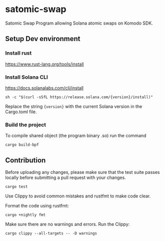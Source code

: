 # satomic-swap
Satomic Swap Program allowing Solana atomic swaps on Komodo SDK.

## Setup Dev environment
### Install rust
https://www.rust-lang.org/tools/install

### Install Solana CLI
https://docs.solanalabs.com/cli/install
```
sh -c "$(curl -sSfL https://release.solana.com/{version}/install)"
```
Replace the string `{version}` with the current Solana version in the Cargo.toml file.

### Build the project

To compile shared object (the program binary .so) run the command
```
cargo build-bpf
```

## Contribution
Before uploading any changes, please make sure that the test suite passes locally before submitting a pull request with your changes.
```
cargo test
```
Use Clippy to avoid common mistakes and rustfmt to make code clear.

Format the code using rustfmt:
```
cargo +nightly fmt
```
Make sure there are no warnings and errors. Run the Clippy:
```
cargo clippy --all-targets -- -D warnings
```